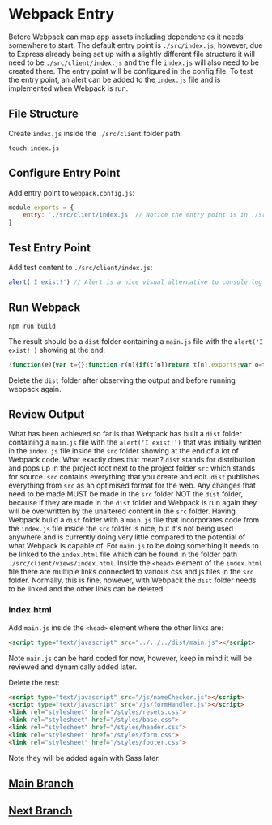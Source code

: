 # Webpack Entry
Before Webpack can map app assets including dependencies it needs somewhere to start. The default entry point is `./src/index.js`, however, due to Express already being set up with a slightly different file structure it will need to be `./src/client/index.js` and the file `index.js` will also need to be created there. The entry point will be configured in the config file. To test the entry point, an alert can be added to the `index.js` file and is implemented when Webpack is run.

## File Structure
Create `index.js` inside the `./src/client` folder path:
```
touch index.js
```

## Configure Entry Point
Add entry point to `webpack.config.js`:
```js
module.exports = {
    entry: './src/client/index.js' // Notice the entry point is in ./src/client/index.js and not ./src/index.js
}
```

## Test Entry Point
Add test content to `./src/client/index.js`:
```js
alert('I exist!') // Alert is a nice visual alternative to console.log for testing
```

## Run Webpack
```
npm run build
```
The result should be a `dist` folder containing a `main.js` file with the `alert('I exist!')` showing at the end:
```js
!function(e){var t={};function r(n){if(t[n])return t[n].exports;var o=t[n]={i:n,l:!1,exports:{}};return e[n].call(o.exports,o,o.exports,r),o.l=!0,o.exports}r.m=e,r.c=t,r.d=function(e,t,n){r.o(e,t)||Object.defineProperty(e,t,{enumerable:!0,get:n})},r.r=function(e){"undefined"!=typeof Symbol&&Symbol.toStringTag&&Object.defineProperty(e,Symbol.toStringTag,{value:"Module"}),Object.defineProperty(e,"__esModule",{value:!0})},r.t=function(e,t){if(1&t&&(e=r(e)),8&t)return e;if(4&t&&"object"==typeof e&&e&&e.__esModule)return e;var n=Object.create(null);if(r.r(n),Object.defineProperty(n,"default",{enumerable:!0,value:e}),2&t&&"string"!=typeof e)for(var o in e)r.d(n,o,function(t){return e[t]}.bind(null,o));return n},r.n=function(e){var t=e&&e.__esModule?function(){return e.default}:function(){return e};return r.d(t,"a",t),t},r.o=function(e,t){return Object.prototype.hasOwnProperty.call(e,t)},r.p="",r(r.s=0)}([function(e,t){alert("I exist!")}]);
```
Delete the `dist` folder after observing the output and before running webpack again.

## Review Output
What has been achieved so far is that Webpack has built a `dist` folder containing a `main.js` file with the `alert('I exist!')` that was initially written in the `index.js` file inside the `src` folder showing at the end of a lot of Webpack code. What exactly does that mean? `dist` stands for distribution and pops up in the project root next to the project folder `src` which stands for source. `src` contains everything that you create and edit. `dist` publishes everything from `src` as an optimised format for the web. Any changes that need to be made MUST be made in the `src` folder NOT the `dist` folder, because if they are made in the `dist` folder and Webpack is run again they will be overwritten by the unaltered content in the `src` folder. Having Webpack build a `dist` folder with a `main.js` file that incorporates code from the `index.js` file inside the `src` folder is nice, but it's not being used anywhere and is currently doing very little compared to the potential of what Webpack is capable of. For `main.js` to be doing something it needs to be linked to the `index.html` file which can be found in the folder path `./src/client/views/index.html`. Inside the `<head>` element of the `index.html` file there are multiple links connected to various css and js files in the `src` folder. Normally, this is fine, however, with Webpack the `dist` folder needs to be linked and the other links can be deleted.

### index.html
Add `main.js` inside the `<head>` element where the other links are:
```html
<script type="text/javascript" src="../../../dist/main.js"></script>
```
Note `main.js` can be hard coded for now, however, keep in mind it will be reviewed and dynamically added later.

Delete the rest:
```html
<script type="text/javascript" src="/js/nameChecker.js"></script>
<script type="text/javascript" src="/js/formHandler.js"></script>
<link rel="stylesheet" href="/styles/resets.css">
<link rel="stylesheet" href="/styles/base.css">
<link rel="stylesheet" href="/styles/header.css">
<link rel="stylesheet" href="/styles/form.css">
<link rel="stylesheet" href="/styles/footer.css">
```
Note they will be added again with Sass later.

## [Main Branch](https://github.com/michihodges/webpack-basics)
## [Next Branch](https://github.com/michihodges/webpack-basics/tree/05-webpack-loaders)
